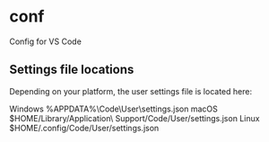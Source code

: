 # conf
Config for VS Code 

## Settings file locations
Depending on your platform, the user settings file is located here:

Windows %APPDATA%\Code\User\settings.json
macOS $HOME/Library/Application\ Support/Code/User/settings.json
Linux $HOME/.config/Code/User/settings.json